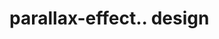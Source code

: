 # parallax-effect.. design                                                                                                                                                                            

